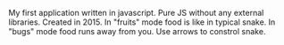 My first application written in javascript. Pure JS without any external libraries. Created in 2015.
In "fruits" mode food is like in typical snake. In "bugs" mode food runs away from you. Use arrows to constrol snake.
